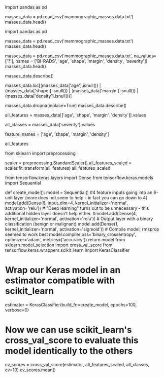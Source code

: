 import pandas as pd

masses_data = pd.read_csv('mammographic_masses.data.txt')
masses_data.head()

import pandas as pd

masses_data = pd.read_csv('mammographic_masses.data.txt')
masses_data.head()

masses_data = pd.read_csv('mammographic_masses.data.txt', na_values=['?'], names = ['BI-RADS', 'age', 'shape', 'margin', 'density', 'severity'])
masses_data.head()

masses_data.describe()

masses_data.loc[(masses_data['age'].isnull()) |
              (masses_data['shape'].isnull()) |
              (masses_data['margin'].isnull()) |
              (masses_data['density'].isnull())]

masses_data.dropna(inplace=True)
masses_data.describe()

all_features = masses_data[['age', 'shape',
                             'margin', 'density']].values


all_classes = masses_data['severity'].values

feature_names = ['age', 'shape', 'margin', 'density']

all_features

from sklearn import preprocessing

scaler = preprocessing.StandardScaler()
all_features_scaled = scaler.fit_transform(all_features)
all_features_scaled

from tensorflow.keras.layers import Dense
from tensorflow.keras.models import Sequential

def create_model():
    model = Sequential()
    #4 feature inputs going into an 6-unit layer (more does not seem to help - in fact you can go down to 4)
    model.add(Dense(6, input_dim=4, kernel_initializer='normal', activation='relu'))
    # "Deep learning" turns out to be unnecessary - this additional hidden layer doesn't help either.
    #model.add(Dense(4, kernel_initializer='normal', activation='relu'))
    # Output layer with a binary classification (benign or malignant)
    model.add(Dense(1, kernel_initializer='normal', activation='sigmoid'))
    # Compile model; rmsprop seemed to work best
    model.compile(loss='binary_crossentropy', optimizer='adam', metrics=['accuracy'])
    return model
from sklearn.model_selection import cross_val_score
from tensorflow.keras.wrappers.scikit_learn import KerasClassifier

# Wrap our Keras model in an estimator compatible with scikit_learn
estimator = KerasClassifier(build_fn=create_model, epochs=100, verbose=0)
# Now we can use scikit_learn's cross_val_score to evaluate this model identically to the others
cv_scores = cross_val_score(estimator, all_features_scaled, all_classes, cv=10)
cv_scores.mean()
